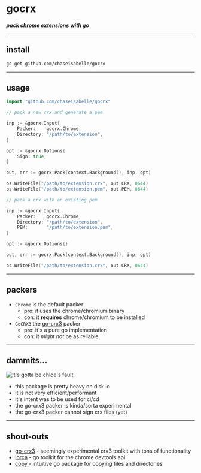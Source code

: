 # gocrx
***pack chrome extensions with go***

---
## install

```bash
go get github.com/chaseisabelle/gocrx
```

---
## usage

```go
import "github.com/chaseisabelle/gocrx"
```

```go
// pack a new crx and generate a pem

inp := &gocrx.Input{
    Packer:    gocrx.Chrome, 
    Directory: "/path/to/extension",
}

opt := &gocrx.Options{
    Sign: true,
}

out, err := gocrx.Pack(context.Background(), inp, opt)

os.WriteFile("/path/to/extension.crx", out.CRX, 0644)
os.WriteFile("/path/to/extension.pem", out.PEM, 0644)
```

```go
// pack a crx with an existing pem

inp := &gocrx.Input{
    Packer:    gocrx.Chrome, 
    Directory: "/path/to/extension",
    PEM:       "/path/to/extension.pem",
}

opt := &gocrx.Options{}

out, err := gocrx.Pack(context.Background(), inp, opt)

os.WriteFile("/path/to/extension.crx", out.CRX, 0644)
```

---
## packers

- `Chrome` is the default packer
  - pro: it uses the chrome/chromium binary
  - con: it **requires** chrome/chromium to be installed
- `GoCRX3` the [go-crx3](https://github.com/mmadfox/go-crx3) packer
  - pro: it's a pure go implementation
  - con: it _might not_ be as reliable

---
## dammits...

![it's gotta be chloe's fault](https://images6.fanpop.com/image/photos/40300000/Jack-s-Damn-it-jack-bauer-40325925-150-150.gif)

- this package is pretty heavy on disk io
- it is not very efficient/performant
- it's intent was to be used for ci/cd
- the go-crx3 packer is kinda/sorta experimental
- the go-crx3 packer cannot sign crx files (yet)

---
## shout-outs

- [go-crx3](https://github.com/mmadfox/go-crx3) - seemingly experimental crx3 toolkit with tons of functionality
- [lorca](https://github.com/zserge/lorca) - go toolkit for the chrome devtools api
- [copy](https://github.com/otiai10/copy) - intuitive go package for copying files and directories
